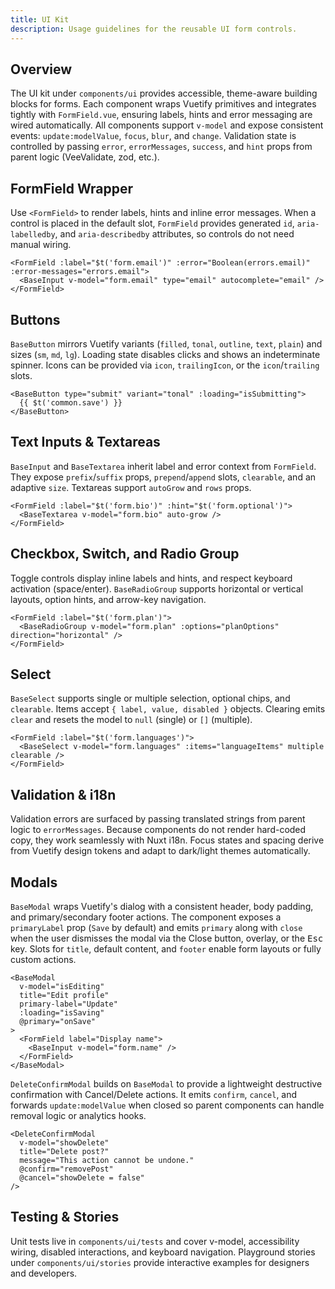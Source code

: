 ```yaml
---
title: UI Kit
description: Usage guidelines for the reusable UI form controls.
---
```


## Overview

The UI kit under `components/ui` provides accessible, theme-aware building blocks for forms. Each component wraps Vuetify primitives and integrates tightly with `FormField.vue`, ensuring labels, hints and error messaging are wired automatically. All components support `v-model` and expose consistent events: `update:modelValue`, `focus`, `blur`, and `change`. Validation state is controlled by passing `error`, `errorMessages`, `success`, and `hint` props from parent logic (VeeValidate, zod, etc.).

## FormField Wrapper

Use `<FormField>` to render labels, hints and inline error messages. When a control is placed in the default slot, `FormField` provides generated `id`, `aria-labelledby`, and `aria-describedby` attributes, so controls do not need manual wiring.

```vue
<FormField :label="$t('form.email')" :error="Boolean(errors.email)" :error-messages="errors.email">
  <BaseInput v-model="form.email" type="email" autocomplete="email" />
</FormField>
```

## Buttons

`BaseButton` mirrors Vuetify variants (`filled`, `tonal`, `outline`, `text`, `plain`) and sizes (`sm`, `md`, `lg`). Loading state disables clicks and shows an indeterminate spinner. Icons can be provided via `icon`, `trailingIcon`, or the `icon`/`trailing` slots.

```vue
<BaseButton type="submit" variant="tonal" :loading="isSubmitting">
  {{ $t('common.save') }}
</BaseButton>
```

## Text Inputs & Textareas

`BaseInput` and `BaseTextarea` inherit label and error context from `FormField`. They expose `prefix`/`suffix` props, `prepend`/`append` slots, `clearable`, and an adaptive `size`. Textareas support `autoGrow` and `rows` props.

```vue
<FormField :label="$t('form.bio')" :hint="$t('form.optional')">
  <BaseTextarea v-model="form.bio" auto-grow />
</FormField>
```

## Checkbox, Switch, and Radio Group

Toggle controls display inline labels and hints, and respect keyboard activation (space/enter). `BaseRadioGroup` supports horizontal or vertical layouts, option hints, and arrow-key navigation.

```vue
<FormField :label="$t('form.plan')">
  <BaseRadioGroup v-model="form.plan" :options="planOptions" direction="horizontal" />
</FormField>
```

## Select

`BaseSelect` supports single or multiple selection, optional chips, and `clearable`. Items accept `{ label, value, disabled }` objects. Clearing emits `clear` and resets the model to `null` (single) or `[]` (multiple).

```vue
<FormField :label="$t('form.languages')">
  <BaseSelect v-model="form.languages" :items="languageItems" multiple clearable />
</FormField>
```

## Validation & i18n

Validation errors are surfaced by passing translated strings from parent logic to `errorMessages`. Because components do not render hard-coded copy, they work seamlessly with Nuxt i18n. Focus states and spacing derive from Vuetify design tokens and adapt to dark/light themes automatically.

## Modals

`BaseModal` wraps Vuetify's dialog with a consistent header, body padding, and primary/secondary footer actions. The component exposes a `primaryLabel` prop (`Save` by default) and emits `primary` along with `close` when the user dismisses the modal via the Close button, overlay, or the <kbd>Esc</kbd> key. Slots for `title`, default content, and `footer` enable form layouts or fully custom actions.

```vue
<BaseModal
  v-model="isEditing"
  title="Edit profile"
  primary-label="Update"
  :loading="isSaving"
  @primary="onSave"
>
  <FormField label="Display name">
    <BaseInput v-model="form.name" />
  </FormField>
</BaseModal>
```

`DeleteConfirmModal` builds on `BaseModal` to provide a lightweight destructive confirmation with Cancel/Delete actions. It emits `confirm`, `cancel`, and forwards `update:modelValue` when closed so parent components can handle removal logic or analytics hooks.

```vue
<DeleteConfirmModal
  v-model="showDelete"
  title="Delete post?"
  message="This action cannot be undone."
  @confirm="removePost"
  @cancel="showDelete = false"
/>
```

## Testing & Stories

Unit tests live in `components/ui/tests` and cover v-model, accessibility wiring, disabled interactions, and keyboard navigation. Playground stories under `components/ui/stories` provide interactive examples for designers and developers.
